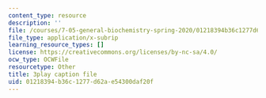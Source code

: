 ```yaml
---
content_type: resource
description: ''
file: /courses/7-05-general-biochemistry-spring-2020/01218394b36c1277d62ae54300daf20f_t0eXy4RKEys.srt
file_type: application/x-subrip
learning_resource_types: []
license: https://creativecommons.org/licenses/by-nc-sa/4.0/
ocw_type: OCWFile
resourcetype: Other
title: 3play caption file
uid: 01218394-b36c-1277-d62a-e54300daf20f
---
```

